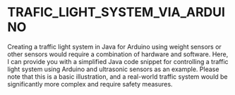 # TRAFIC_LIGHT_SYSTEM_VIA_ARDUINO

Creating a traffic light system in Java for Arduino using weight sensors or other sensors would require a combination of hardware and software. Here, I can provide you with a simplified Java code snippet for controlling a traffic light system using Arduino and ultrasonic sensors as an example. Please note that this is a basic illustration, and a real-world traffic system would be significantly more complex and require safety measures.



